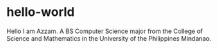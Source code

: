 # hello-world

Hello I am Azzam. A BS Computer Science major from the College of Science and Mathematics in the University of the Philippines Mindanao.
